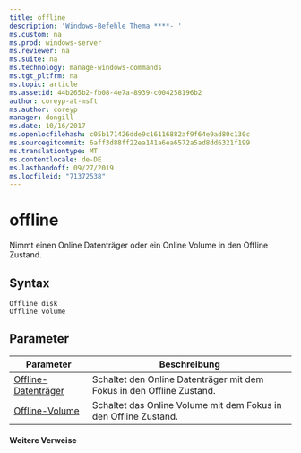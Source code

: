 ```yaml
---
title: offline
description: 'Windows-Befehle Thema ****- '
ms.custom: na
ms.prod: windows-server
ms.reviewer: na
ms.suite: na
ms.technology: manage-windows-commands
ms.tgt_pltfrm: na
ms.topic: article
ms.assetid: 44b265b2-fb08-4e7a-8939-c004258196b2
author: coreyp-at-msft
ms.author: coreyp
manager: dongill
ms.date: 10/16/2017
ms.openlocfilehash: c05b171426dde9c16116882af9f64e9ad80c130c
ms.sourcegitcommit: 6aff3d88ff22ea141a6ea6572a5ad8dd6321f199
ms.translationtype: MT
ms.contentlocale: de-DE
ms.lasthandoff: 09/27/2019
ms.locfileid: "71372538"
---
```

# <a name="offline"></a>offline



Nimmt einen Online Datenträger oder ein Online Volume in den Offline Zustand.

## <a name="syntax"></a>Syntax

```
Offline disk
Offline volume
```

## <a name="parameters"></a>Parameter

|Parameter|Beschreibung|
|---------|-----------|
|[Offline-Datenträger](offline-disk.md)|Schaltet den Online Datenträger mit dem Fokus in den Offline Zustand.|
|[Offline-Volume](offline-volume.md)|Schaltet das Online Volume mit dem Fokus in den Offline Zustand.|

#### <a name="additional-references"></a>Weitere Verweise

